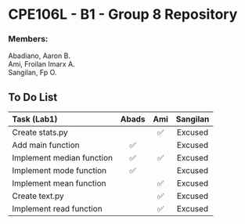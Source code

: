 # CPE106L - B1 - Group 8 Repository 
### Members: 
Abadiano, Aaron B.  
Ami, Froilan Imarx A.  
Sangilan, Fp O.


## To Do List
|     Task (Lab1)    | Abads | Ami | Sangilan |
|:-------------|:------:|:--:|:--------:| 
| Create stats.py      |      | ✅ | Excused | 
| Add main function      |   ✅   |  | Excused | 
| Implement median function     |   ✅   | ✅ | Excused | 
| Implement mode function     |   ✅   |  | Excused | 
| Implement mean function     |      | ✅ | Excused | 
| Create text.py      |      | ✅ | Excused | 
| Implement read function      |      | ✅ | Excused | 
